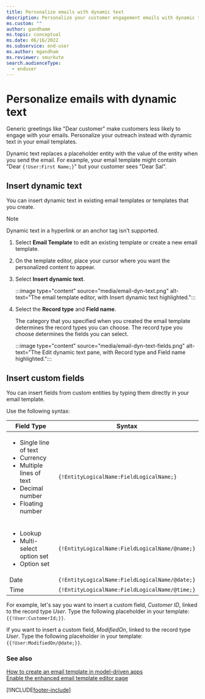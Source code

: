 ```yaml
---
title: Personalize emails with dynamic text
description: Personalize your customer engagement emails with dynamic text in Power Apps.
ms.custom: ""
author: gandhamm
ms.topic: conceptual
ms.date: 06/16/2022
ms.subservice: end-user
ms.author: mgandham
ms.reviewer: smurkute
search.audienceType: 
  - enduser
---
```


# Personalize emails with dynamic text

Generic greetings like "Dear customer" make customers less likely to engage with your emails. Personalize your outreach instead with dynamic text in your email templates.

Dynamic text replaces a placeholder entity with the value of the entity when you send the email. For example, your email template might contain "Dear `{!User:First Name;}`" but your customer sees "Dear Sal".

## Insert dynamic text

You can insert dynamic text in existing email templates or templates that you create.

> [!NOTE]
> Dynamic text in a hyperlink or an anchor tag isn't supported.

1. Select **Email Template** to edit an existing template or create a new email template. 

3. On the template editor, place your cursor where you want the personalized content to appear.

1. Select **Insert dynamic text**.

    :::image type="content" source="media/email-dyn-text.png" alt-text="The email template editor, with Insert dynamic text highlighted.":::


1. Select the **Record type** and **Field name**.

    The category that you specified when you created the email template determines the record types you can choose. The record type you choose determines the fields you can select.

    :::image type="content" source="media/email-dyn-text-fields.png" alt-text="The Edit dynamic text pane, with Record type and Field name highlighted.":::

## Insert custom fields

 You can insert fields from custom entities by typing them directly in your email template.

Use the following syntax:

| Field Type | Syntax |
| --- | --- |
| <ul><li>Single line of text</li> <li>Currency</li><li> Multiple lines of text </li><li> Decimal number </li><li> Floating number</li></ul> | `{!EntityLogicalName:FieldLogicalName;}` |
| <ul><li>Lookup</li> <li> Multi-select option set</li><li>Option set</li>| `{!EntityLogicalName:FieldLogicalName/@name;}` |
| Date  | `{!EntityLogicalName:FieldLogicalName/@date;}` |
| Time | `{!EntityLogicalName:FieldLogicalName/@time;}` |

For example, let's say you want to insert a custom field, *Customer ID*, linked to the record type *User*. Type the following placeholder in your template: ``{{!User:CustomerId;}}``.

If you want to insert a custom field, *ModifiedOn*, linked to the record type *User*. Type the following placeholder in your template: ``{{!User:ModifiedOn/@date;}}``.

### See also

[How to create an email template in model-driven apps](email-template-create.md)  
[Enable the enhanced email template editor page](cs-email-template-builder.md)

[!INCLUDE[footer-include](../includes/footer-banner.md)]
